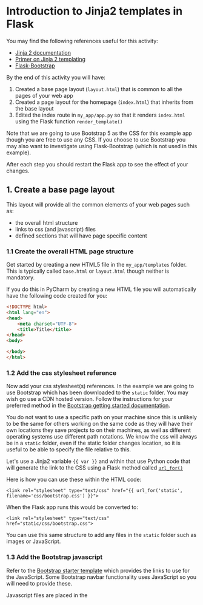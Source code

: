 # Introduction to Jinja2 templates in Flask

You may find the following references useful for this activity:

- [Jinja 2 documentation](https://jinja.palletsprojects.com/en/2.11.x/)
- [Primer on Jinja 2 templating](https://realpython.com/primer-on-jinja-templating/)
- [Flask-Bootstrap](https://pythonhosted.org/Flask-Bootstrap/)

By the end of this activity you will have:

1. Created a base page layout (`layout.html`) that is common to all the pages of your web app
2. Created a page layout for the homepage (`index.html`) that inherits from the base layout
3. Edited the index route in `my_app/app.py` so that it renders `index.html` using the Flask
   function `render_template()`

Note that we are going to use Bootstrap 5 as the CSS for this example app though you are free to use any CSS. If you
choose to use Bootstrap you may also want to investigate using Flask-Bootstrap (which is not used in this example).

After each step you should restart the Flask app to see the effect of your changes.

## 1. Create a base page layout

This layout will provide all the common elements of your web pages such as:

- the overall html structure
- links to css (and javascript) files
- defined sections that will have page specific content

### 1.1 Create the overall HTML page structure

Get started by creating a new HTML5 file in the `my_app/templates` folder. This is typically called `base.html`
or `layout.html` though neither is mandatory.

If you do this in PyCharm by creating a new HTML file you will automatically have the following code created for you:

```html
<!DOCTYPE html>
<html lang="en">
<head>
    <meta charset="UTF-8">
    <title>Title</title>
</head>
<body>

</body>
</html>
```

### 1.2 Add the css stylesheet reference

Now add your css stylesheet(s) references. In the example we are going to use Bootstrap which has been downloaded to
the `static` folder. You may wish go use a CDN hosted version. Follow the instructions for your preferred method in
the [Bootstrap getting started documentation](https://getbootstrap.com/docs/5.0/getting-started/introduction/).

You do not want to use a specific path on your machine since this is unlikely to be the same for others working on the
same code as they will have their own locations they save projects to on their machines, as well as different operating
systems use different path notations. We know the css will always be in a `static` folder, even if the static folder
changes location, so it is useful to be able to specify the file relative to this.

Let's use a Jinja2 variable `{{ var }}` and within that use Python code that will generate the link to the CSS using a
Flask method called [`url_for()`](https://flask.palletsprojects.com/en/1.1.x/api/?highlight=url_for#flask.url_for)

Here is how you can use these within the HTML code:

```jinja2
<link rel="stylesheet" type="text/css" href="{{ url_for('static', filename='css/bootstrap.css') }}">
```

When the Flask app runs this would be converted to:

```jinja2
<link rel="stylesheet" type="text/css" href="static/css/bootstrap.css">
```

You can use this same structure to add any files in the `static` folder such as images or JavaScript.

### 1.3 Add the Bootstrap javascript

Refer to
the [Bootstrap starter template](https://getbootstrap.com/docs/5.0/getting-started/introduction/#starter-template) which
provides the links to use for the JavaScript. Some Bootstrap navbar functionality uses JavaScript so you will need to
provide these.

Javascript files are placed in the <script> tag and are typically placed at the end of the body section of a page. This
is to ensure that the page does not wait for the JavaScript to be available before it starts to render.

```html

<script src="{{ url_for('static', filename='js/bootstrap.bundle.js') }}"></script>
```

### 1.4 Add Jinja2 variables

Add the following Jinja2 variables to your code to provide variables for the page title and the main content block and
also to

```jinja2
{# Add to the head section #}
<title>{{title}}</title>

{# Add to the body section #}
<header>
{% include 'navigation.html' %}
</header>
<main>
<div class="container">
{% block content %}{% endblock %}
</div>
</main>
```

**NOTE** You will also need to create an empty html file in templates called `navigation.html` otherwise you will get an
error. We will add code to this file later in the activity.

## 2. Create an `index.html` that inherits from the base page

`index.html` inherits from `base.html` so all we need to provide is the content. We will pass in the variable for title
in the route.

```jinja2
{% extends 'layout.html' %}
{% block content %}
    <h1>{{ title }}</h1>
    <p>This is the my_app home page.</p>
{% endblock %}
```

## 3. Edited the index route in `my_app/app.py` so that it renders `index.html` using the Flask function `render_template()`

The my_app home page is currently defined in `my_app/main/routes.py`, replace the `return` statement
with `return render_template()`. You can pass the value for any variables when you render the template, in the case of
this app we want to page the page title.

```python
from flask import render_template


@app.route('/')
def index():
    return render_template('my_app/templates/index.html', title="Home page")
```

Now restart your Flask app.

**NOTE** You may need to comment out the login_manager in create_app() as we have not fully configured login yet and it
causes the Flask app to fail to load. If you are using the week7 starter repository then this has been done already.

## 4. Add a navigation bar

Use Bootstrap styling to create a navigation bar. For now it will include links to:

- my_app index
- community index
- Dash dashboard

Choose any of the [bootstrap navbar code](https://getbootstrap.com/docs/5.0/components/navbar/) and adapt it. Add it at
the start of the <body> section.

You could add the code to the base template, or you can create a template for the navbar.

Let's create a new html file in the templates folder called `navbar.html`. This will contain just enough code to create
the navbar bar, you don't need the entire HTML page structure.

Yours may look different to this depending on the same code you chose to copy, however here is a Bootstrap navbar with 3
links:

```jinja2
{# example navigation.html #}
<nav class="navbar navbar-expand-lg navbar-light bg-light">
  <div class="container-fluid">
    <a class="navbar-brand" href="#">Navbar</a>
    <button class="navbar-toggler" type="button" data-bs-toggle="collapse" data-bs-target="#navbarNav" aria-controls="navbarNav" aria-expanded="false" aria-label="Toggle navigation">
      <span class="navbar-toggler-icon"></span>
    </button>
    <div class="collapse navbar-collapse" id="navbarNav">
      <ul class="navbar-nav">
        <li class="nav-item">
          <a class="nav-link" href="#">Home</a>
        </li>
        <li class="nav-item">
          <a class="nav-link" href="#">Community</a>
        </li>
        <li class="nav-item">
          <a class="nav-link" href="#">Dash app</a>
        </li>
      </ul>
    </div>
  </div>
</nav>
```

As we copied the code from the Bootstrap site the `href="#"` needs to be changed to provide the correct URL for our
pages.

As with the CSS we will use a Jinja2 variable and the Flask `url_for()` as follows:

```jinja2
{# home page using main_bp blueprint #}
<a class="nav-link" href="{{ url_for("main_bp.index") }}">Home</a>

{# community blueprint home page #}
<a class="nav-link" href="{{ url_for("community_bp.index") }}">Community</a>

{# Dash app home page - this isn't a Flask route so we will have to specify the path #}
<a class="nav-link" href="/dash_app/">Dashboard</a>
```

## 5. Try it yourself

### Apply the base layout to the community module index page

Repeat the steps for `index` for the community index.

### Apply the same nav to the Dash app

You do not need to do this, if you find a working solution, well done!
